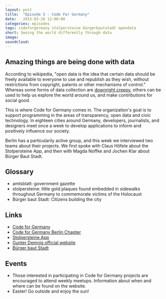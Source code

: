 ```yaml
---
layout: post
title:  "Episode 5 - Code For Germany"
date:   2015-03-26 12:00:00
categories: episodes
tags: codeforgermany stolpersteine bürgerbautstadt opendata 
short: Seeing the world differently through data
image: 
soundcloud: 
---
```


## Amazing things are being done with data

According to wikipedia, "open data is the idea that certain data should be freely available to everyone to use and republish as they wish, without restrictions from copyright, patents or other mechanisms of control." Whereas some forms of data collection are [downright creepy](http://bitsofberlin.org/2014/10/24/episode-4/), others can be used to help us explore the world around us, and make contributions for social good. 

This is where Code for Germany comes in. The organization's goal is to support programming in the areas of transparency, open data and civic technology. In eighteen cities around Germany, developers, journalists, and designers meet once a week to develop applications to inform and positively influence our society. 

Berlin has a particularily active group, and this week we interviewed two teams about their projects. We first spoke with Claus Höfele about the Stolpersteine App, and then with Magda Noffke and Jochen Klar about Bürger Baut Stadt. 

## Glossary
* amtsblatt: government gazette
* stolpersteine: little gold plaques found embedded in sidewalks throughout Germany to commemorate victims of the Holocaust
* Bürger baut Stadt: Citizens building the city

## Links
* [Code for Germany](http://codefor.de/)
* [Code for Germany Berlin Chapter](http://codefor.de/berlin/index.html)
* [Stolpersteine App](http://codefor.de/projekte/2014-04-30-stolpersteine-app.html)
* [Gunter Demnig official website](http://www.stolpersteine.eu/en/)
* [Bürger baut Stadt](http://buergerbautstadt.de/)

## Events
* Those interested in participating in Code for Germany projects are encouraged to attend weekly meetups. Information about when and where can be found on the website.
* Easter! Go outside and enjoy the sun!

